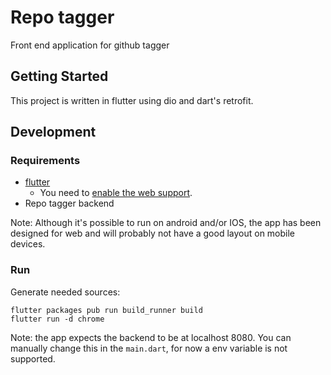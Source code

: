 # Repo tagger

Front end application for github tagger

## Getting Started

This project is written in flutter using dio and dart's retrofit.

## Development


### Requirements

* [flutter](https://flutter.dev/docs/get-started/install)
    * You need to [enable the web support](https://flutter.dev/docs/get-started/web).
* Repo tagger backend

Note: Although it's possible to run on android and/or IOS, the app has been designed 
for web and will probably not have a good layout on mobile devices.

### Run

Generate needed sources:
```shell script
flutter packages pub run build_runner build
flutter run -d chrome
```

Note: the app expects the backend to be at localhost 8080. You can manually change this
in the `main.dart`, for now a env variable is not supported. 

